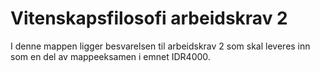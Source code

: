 # Vitenskapsfilosofi arbeidskrav 2 
I denne mappen ligger besvarelsen til arbeidskrav 2 som skal leveres inn som en del av mappeeksamen i emnet IDR4000. 
